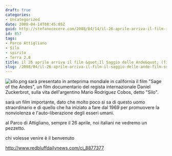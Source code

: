 ```yaml
---
draft: true
categories:
- Uncategorized
date: 2008-04-14T08:45:05Z
guid: http://stefanocecere.com/2008/04/14/il-26-aprile-arriva-il-film-il-saggio-delle-ande-film-su-silo/
id: 857
tags:
- Parco Attigliano
- Silo
- spirito
- Terra 2.0
title: il 26 aprile arriva il film &quot;Il Saggio delle Ande&quot; (film su Silo)
slug: /2008/04/il-26-aprile-arriva-il-film-il-saggio-delle-ande-film-su-silo/
---
```


<img src='http://stefanocecere.com/wp-content/uploads/sites/3/2008/04/silo.png' alt='silo.png' align="left" />sarà presentato in anteprima mondiale in california il film "Sage of the Andes", un film documentario del regista internazionale Daniel Zuckerbrot, sulla vita dell'argentino Mario Rodriguez Cobos, detto "Silo".

sarà un film importante, dato che molto poco si sa di questo uomo straordinario e di quello che ha iniziato a fare dal 1969 per promuovere la nonviolenza e l'auto-liberazione degli esseri umani.

al Parco di Attigliano, sempre il 26 aprile, noi italiani ne vedremo un pezzetto.
  
chi volesse venire è il benvenuto

<http://www.redbluffdailynews.com/ci_8877377>